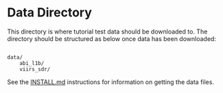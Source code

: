 # Data Directory

This directory is where tutorial test data should be downloaded to. The
directory should be structured as below once data has been downloaded:

```

data/
    abi_l1b/
    viirs_sdr/

```

See the [INSTALL.md](../INSTALL.md) instructions for information on getting
the data files.